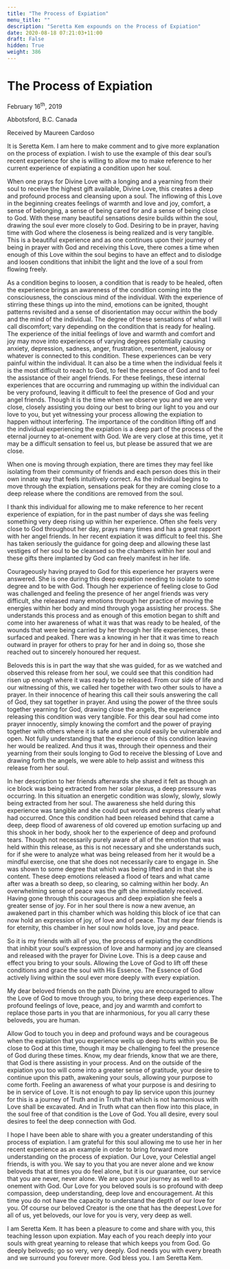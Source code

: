 ```yaml
---
title: "The Process of Expiation"
menu_title: ""
description: "Seretta Kem expounds on the Process of Expiation"
date: 2020-08-18 07:21:03+11:00
draft: False
hidden: True
weight: 386
---
```

# The Process of Expiation

February 16<sup>th</sup>, 2019

Abbotsford, B.C. Canada

Received by Maureen Cardoso

It is Seretta Kem. I am here to make comment and to give more explanation on the process of expiation. I wish to use the example of this dear soul’s recent experience for she is willing to allow me to make reference to her current experience of expiating a condition upon her soul. 

When one prays for Divine Love with a longing and a yearning from their soul to receive the highest gift available, Divine Love, this creates a deep and profound process and cleansing upon a soul. The inflowing of this Love in the beginning creates feelings of warmth and love and joy, comfort, a sense of belonging, a sense of being cared for and a sense of being close to God. With these many beautiful sensations desire builds within the soul, drawing the soul ever more closely to God. Desiring to be in prayer, having time with God where the closeness is being realized and is very tangible. This is a beautiful experience and as one continues upon their journey of being in prayer with God and receiving this Love, there comes a time when enough of this Love within the soul begins to have an effect and to dislodge and loosen conditions that inhibit the light and the love of a soul from flowing freely. 

As a condition begins to loosen, a condition that is ready to be healed, often the experience brings an awareness of the condition coming into the consciousness, the conscious mind of the individual. With the experience of stirring these things up into the mind, emotions can be ignited, thought patterns revisited and a sense of disorientation may occur within the body and the mind of the individual. The degree of these sensations of what I will call discomfort; vary depending on the condition that is ready for healing. The experience of the initial feelings of love and warmth and comfort and joy may move into experiences of varying degrees potentially causing anxiety, depression, sadness, anger, frustration, resentment, jealousy or whatever is connected to this condition. These experiences can be very painful within the individual. It can also be a time when the individual feels it is the most difficult to reach to God, to feel the presence of God and to feel the assistance of their angel friends. For these feelings, these internal experiences that are occurring and rummaging up within the individual can be very profound, leaving it difficult to feel the presence of God and your angel friends. Though it is the time when we observe you and we are very close, closely assisting you doing our best to bring our light to you and our love to you, but yet witnessing your process allowing the expiation to happen without interfering. The importance of the condition lifting off and the individual experiencing the expiation is a deep part of the process of the eternal journey to at-onement with God. We are very close at this time, yet it may be a difficult sensation to feel us, but please be assured that we are close.

When one is moving through expiation, there are times they may feel like isolating from their community of friends and each person does this in their own innate way that feels intuitively correct. As the individual begins to move through the expiation, sensations peak for they are coming close to a deep release where the conditions are removed from the soul. 

I thank this individual for allowing me to make reference to her recent experience of expiation, for in the past number of days she was feeling something very deep rising up within her experience. Often she feels very close to God throughout her day, prays many times and has a great rapport with her angel friends. In her recent expiation it was difficult to feel this. She has taken seriously the guidance for going deep and allowing these last vestiges of her soul to be cleansed so the chambers within her soul and these gifts there implanted by God can freely manifest in her life. 

Courageously having prayed to God for this experience her prayers were answered. She is one during this deep expiation needing to isolate to some degree and to be with God. Though her experience of feeling close to God was challenged and feeling the presence of her angel friends was very difficult, she released many emotions through her practice of moving the energies within her body and mind through yoga assisting her process. She understands this process and as enough of this emotion began to shift and come into her awareness of what it was that was ready to be healed, of the wounds that were being carried by her through her life experiences, these surfaced and peaked. There was a knowing in her that it was time to reach outward in prayer for others to pray for her and in doing so, those she reached out to sincerely honoured her request. 

Beloveds this is in part the way that she was guided, for as we watched and observed this release from her soul, we could see that this condition had risen up enough where it was ready to be released. From our side of life and our witnessing of this, we called her together with two other souls to have a prayer. In their innocence of hearing this call their souls answering the call of God, they sat together in prayer. And using the power of the three souls together yearning for God, drawing close the angels, the experience releasing this condition was very tangible. For this dear soul had come into prayer innocently, simply knowing the comfort and the power of praying together with others where it is safe and she could easily be vulnerable and open. Not fully understanding that the experience of this condition leaving her would be realized. And thus it was, through their openness and their yearning from their souls longing to God to receive the blessing of Love and drawing forth the angels, we were able to help assist and witness this release from her soul. 

In her description to her friends afterwards she shared it felt as though an ice block was being extracted from her solar plexus, a deep pressure was occurring. In this situation an energetic condition was slowly, slowly, slowly being extracted from her soul. The awareness she held during this experience was tangible and she could put words and express clearly what had occurred. Once this condition had been released behind that came a deep, deep flood of awareness of old covered up emotion surfacing up and this shook in her body, shook her to the experience of deep and profound tears. Though not necessarily purely aware of all of the emotion that was held within this release, as this is not necessary and she understands such, for if she were to analyze what was being released from her it would be a mindful exercise, one that she does not necessarily care to engage in. She was shown to some degree that which was being lifted and in that she is content. These deep emotions released a flood of tears and what came after was a breath so deep, so clearing, so calming within her body. An overwhelming sense of peace was the gift she immediately received. Having gone through this courageous and deep expiation she feels a greater sense of joy. For in her soul there is now a new avenue, an awakened part in this chamber which was holding this block of ice that can now hold an expression of joy, of love and of peace. That my dear friends is for eternity, this chamber in her soul now holds love, joy and peace. 

So it is my friends with all of you, the process of expiating the conditions that inhibit your soul’s expression of love and harmony and joy are cleansed and released with the prayer for Divine Love. This is a deep cause and effect you bring to your souls. Allowing the Love of God to lift off these conditions and grace the soul with His Essence. The Essence of God actively living within the soul ever more deeply with every expiation. 

My dear beloved friends on the path Divine, you are encouraged to allow the Love of God to move through you, to bring these deep experiences. The profound feelings of love, peace, and joy and warmth and comfort to replace those parts in you that are inharmonious, for you all carry these beloveds, you are human. 

Allow God to touch you in deep and profound ways and be courageous when the expiation that you experience wells up deep hurts within you. Be close to God at this time, though it may be challenging to feel the presence of God during these times. Know, my dear friends, know that we are there, that God is there assisting in your process. And on the outside of the expiation you too will come into a greater sense of gratitude, your desire to continue upon this path, awakening your souls, allowing your purpose to come forth. Feeling an awareness of what your purpose is and desiring to be in service of Love. It is not enough to pay lip service upon this journey for this is a journey of Truth and in Truth that which is not harmonious with Love shall be excavated. And in Truth what can then flow into this place, in the soul free of that condition is the Love of God. You all desire, every soul desires to feel the deep connection with God. 

I hope I have been able to share with you a greater understanding of this process of expiation. I am grateful for this soul allowing me to use her in her recent experience as an example in order to bring forward more understanding on the process of expiation. Our Love, your Celestial angel friends, is with you. We say to you that you are never alone and we know beloveds that at times you do feel alone, but it is our guarantee, our service that you are never, never alone. We are upon your journey as well to at-onement with God. Our Love for you beloved souls is so profound with deep compassion, deep understanding, deep love and encouragement. At this time you do not have the capacity to understand the depth of our love for you. Of course our beloved Creator is the one that has the deepest Love for all of us, yet beloveds, our love for you is very, very deep as well. 

I am Seretta Kem. It has been a pleasure to come and share with you, this teaching lesson upon expiation. May each of you reach deeply into your souls with great yearning to release that which keeps you from God. Go deeply beloveds; go so very, very deeply. God needs you with every breath and we surround you forever more. God bless you. I am Seretta Kem.